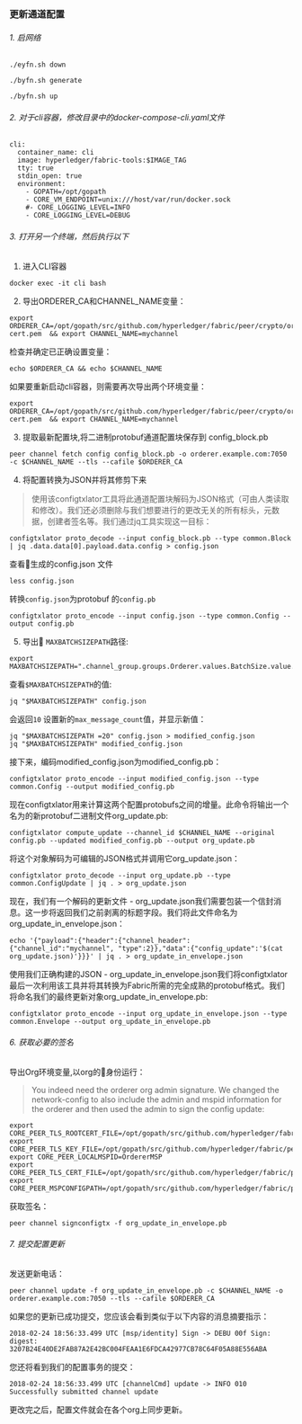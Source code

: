 ### 更新通道配置

######  1. 启网络
```
./eyfn.sh down

./byfn.sh generate

./byfn.sh up
```
######  2. 对于cli容器，修改目录中的docker-compose-cli.yaml文件
```
cli:
  container_name: cli
  image: hyperledger/fabric-tools:$IMAGE_TAG
  tty: true
  stdin_open: true
  environment:
    - GOPATH=/opt/gopath
    - CORE_VM_ENDPOINT=unix:///host/var/run/docker.sock
    #- CORE_LOGGING_LEVEL=INFO
    - CORE_LOGGING_LEVEL=DEBUG
```
######  3. 打开另一个终端，然后执行以下
1. 进入CLI容器
```
docker exec -it cli bash
```
2. 导出ORDERER_CA和CHANNEL_NAME变量：
```
export ORDERER_CA=/opt/gopath/src/github.com/hyperledger/fabric/peer/crypto/ordererOrganizations/example.com/orderers/orderer.example.com/msp/tlscacerts/tlsca.example.com-cert.pem  && export CHANNEL_NAME=mychannel
```
检查并确定已正确设置变量：
```
echo $ORDERER_CA && echo $CHANNEL_NAME
```

如果要重新启动cli容器，则需要再次导出两个环境变量：

```
export ORDERER_CA=/opt/gopath/src/github.com/hyperledger/fabric/peer/crypto/ordererOrganizations/example.com/orderers/orderer.example.com/msp/tlscacerts/tlsca.example.com-cert.pem  && export CHANNEL_NAME=mychannel
```

3.  提取最新配置块,将二进制protobuf通道配置块保存到 config_block.pb
```
peer channel fetch config config_block.pb -o orderer.example.com:7050 -c $CHANNEL_NAME --tls --cafile $ORDERER_CA
```
4.  将配置转换为JSON并将其修剪下来
>使用该configtxlator工具将此通道配置块解码为JSON格式（可由人类读取和修改）。我们还必须删除与我们想要进行的更改无关的所有标头，元数据，创建者签名等。我们通过jq工具实现这一目标：

```
configtxlator proto_decode --input config_block.pb --type common.Block | jq .data.data[0].payload.data.config > config.json
```
查看生成的config.json 文件
```
less config.json
```
转换```config.json```为protobuf 的```config.pb```
```
configtxlator proto_encode --input config.json --type common.Config --output config.pb
```
5. 导出 ```MAXBATCHSIZEPATH```路径:
```
export MAXBATCHSIZEPATH=".channel_group.groups.Orderer.values.BatchSize.value.max_message_count"
```
查看```$MAXBATCHSIZEPATH```的值:
```
jq "$MAXBATCHSIZEPATH" config.json
```
会返回```10```
设置新的```max_message_count```值，并显示新值：
```
jq "$MAXBATCHSIZEPATH =20" config.json > modified_config.json
jq "$MAXBATCHSIZEPATH" modified_config.json
```
接下来，编码modified_config.json为modified_config.pb：
```
configtxlator proto_encode --input modified_config.json --type common.Config --output modified_config.pb
```
现在configtxlator用来计算这两个配置protobufs之间的增量。此命令将输出一个名为的新protobuf二进制文件org_update.pb:
```
configtxlator compute_update --channel_id $CHANNEL_NAME --original config.pb --updated modified_config.pb --output org_update.pb
```
将这个对象解码为可编辑的JSON格式并调用它org_update.json：
```
configtxlator proto_decode --input org_update.pb --type common.ConfigUpdate | jq . > org_update.json
```
现在，我们有一个解码的更新文件 - org_update.json我们需要包装一个信封消息。这一步将返回我们之前剥离的标题字段。我们将此文件命名为org_update_in_envelope.json：
```
echo '{"payload":{"header":{"channel_header":{"channel_id":"mychannel", "type":2}},"data":{"config_update":'$(cat org_update.json)'}}}' | jq . > org_update_in_envelope.json
```
使用我们正确构建的JSON - org_update_in_envelope.json我们将configtxlator最后一次利用该工具并将其转换为Fabric所需的完全成熟的protobuf格式。我们将命名我们的最终更新对象org_update_in_envelope.pb:
```
configtxlator proto_encode --input org_update_in_envelope.json --type common.Envelope --output org_update_in_envelope.pb
```
###### 6. 获取必要的签名

导出Org环境变量,以org的身份运行：
> You indeed need the orderer org admin signature. We changed the network-config to also include the admin and mspid information for the orderer and then used the admin to sign the config update:
<!-- ```
export CORE_PEER_LOCALMSPID="Org2MSP"

export CORE_PEER_TLS_ROOTCERT_FILE=/opt/gopath/src/github.com/hyperledger/fabric/peer/crypto/peerOrganizations/org2.example.com/peers/peer0.org2.example.com/tls/ca.crt

export CORE_PEER_MSPCONFIGPATH=/opt/gopath/src/github.com/hyperledger/fabric/peer/crypto/peerOrganizations/org2.example.com/users/Admin@org2.example.com/msp

export CORE_PEER_ADDRESS=peer0.org2.example.com:7051
``` -->
```
export CORE_PEER_TLS_ROOTCERT_FILE=/opt/gopath/src/github.com/hyperledger/fabric/peer/crypto/ordererOrganizations/example.com/orderers/orderer.example.com/tls/ca.crt
export CORE_PEER_TLS_KEY_FILE=/opt/gopath/src/github.com/hyperledger/fabric/peer/crypto/ordererOrganizations/example.com/orderers/orderer.example.com/tls/server.key
export CORE_PEER_LOCALMSPID=OrdererMSP
export CORE_PEER_TLS_CERT_FILE=/opt/gopath/src/github.com/hyperledger/fabric/peer/crypto/ordererOrganizations/example.com/orderers/orderer.example.com/tls/server.crt
export CORE_PEER_MSPCONFIGPATH=/opt/gopath/src/github.com/hyperledger/fabric/peer/crypto/ordererOrganizations/example.com/users/Admin@example.com/msp
```
获取签名：
```
peer channel signconfigtx -f org_update_in_envelope.pb
```

###### 7. 提交配置更新

发送更新电话：

```
peer channel update -f org_update_in_envelope.pb -c $CHANNEL_NAME -o orderer.example.com:7050 --tls --cafile $ORDERER_CA
```
如果您的更新已成功提交，您应该会看到类似于以下内容的消息摘要指示：
```
2018-02-24 18:56:33.499 UTC [msp/identity] Sign -> DEBU 00f Sign: digest: 3207B24E40DE2FAB87A2E42BC004FEAA1E6FDCA42977CB78C64F05A88E556ABA
```
您还将看到我们的配置事务的提交：
```
2018-02-24 18:56:33.499 UTC [channelCmd] update -> INFO 010 Successfully submitted channel update
```
更改完之后，配置文件就会在各个org上同步更新。
